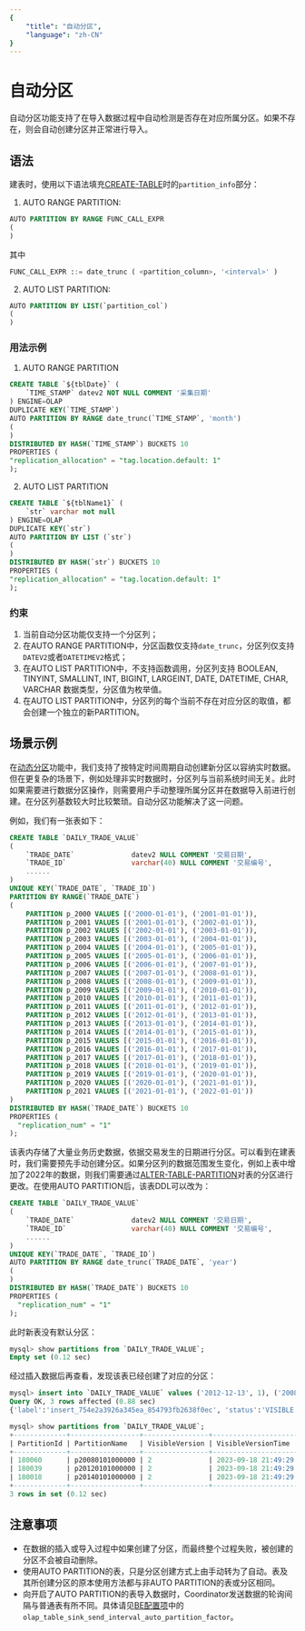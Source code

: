 ```yaml
---
{
    "title": "自动分区",
    "language": "zh-CN"
}
---
```


<!-- 
Licensed to the Apache Software Foundation (ASF) under one
or more contributor license agreements.  See the NOTICE file
distributed with this work for additional information
regarding copyright ownership.  The ASF licenses this file
to you under the Apache License, Version 2.0 (the
"License"); you may not use this file except in compliance
with the License.  You may obtain a copy of the License at

  http://www.apache.org/licenses/LICENSE-2.0

Unless required by applicable law or agreed to in writing,
software distributed under the License is distributed on an
"AS IS" BASIS, WITHOUT WARRANTIES OR CONDITIONS OF ANY
KIND, either express or implied.  See the License for the
specific language governing permissions and limitations
under the License.
-->

# 自动分区

<version since="2.1">

</version>

自动分区功能支持了在导入数据过程中自动检测是否存在对应所属分区。如果不存在，则会自动创建分区并正常进行导入。

## 语法

建表时，使用以下语法填充[CREATE-TABLE](../../sql-manual/sql-reference/Data-Definition-Statements/Create/CREATE-TABLE.md)时的`partition_info`部分：

1. AUTO RANGE PARTITION:

  ```sql
  AUTO PARTITION BY RANGE FUNC_CALL_EXPR
  (
  )
  ```
  其中
  ```sql
  FUNC_CALL_EXPR ::= date_trunc ( <partition_column>, '<interval>' )
  ```

2. AUTO LIST PARTITION:

  ```sql
  AUTO PARTITION BY LIST(`partition_col`)
  (
  )
  ```

### 用法示例

1. AUTO RANGE PARTITION

  ```sql
  CREATE TABLE `${tblDate}` (
      `TIME_STAMP` datev2 NOT NULL COMMENT '采集日期'
  ) ENGINE=OLAP
  DUPLICATE KEY(`TIME_STAMP`)
  AUTO PARTITION BY RANGE date_trunc(`TIME_STAMP`, 'month')
  (
  )
  DISTRIBUTED BY HASH(`TIME_STAMP`) BUCKETS 10
  PROPERTIES (
  "replication_allocation" = "tag.location.default: 1"
  );
  ```

2. AUTO LIST PARTITION

  ```sql
  CREATE TABLE `${tblName1}` (
      `str` varchar not null
  ) ENGINE=OLAP
  DUPLICATE KEY(`str`)
  AUTO PARTITION BY LIST (`str`)
  (
  )
  DISTRIBUTED BY HASH(`str`) BUCKETS 10
  PROPERTIES (
  "replication_allocation" = "tag.location.default: 1"
  );
  ```

### 约束

1. 当前自动分区功能仅支持一个分区列；
2. 在AUTO RANGE PARTITION中，分区函数仅支持`date_trunc`，分区列仅支持`DATEV2`或者`DATETIMEV2`格式；
3. 在AUTO LIST PARTITION中，不支持函数调用，分区列支持 BOOLEAN, TINYINT, SMALLINT, INT, BIGINT, LARGEINT, DATE, DATETIME, CHAR, VARCHAR 数据类型，分区值为枚举值。
4. 在AUTO LIST PARTITION中，分区列的每个当前不存在对应分区的取值，都会创建一个独立的新PARTITION。

## 场景示例

在[动态分区](./dynamic-partition.md)功能中，我们支持了按特定时间周期自动创建新分区以容纳实时数据。但在更复杂的场景下，例如处理非实时数据时，分区列与当前系统时间无关。此时如果需要进行数据分区操作，则需要用户手动整理所属分区并在数据导入前进行创建。在分区列基数较大时比较繁琐。自动分区功能解决了这一问题。

例如，我们有一张表如下：

```sql
CREATE TABLE `DAILY_TRADE_VALUE`
(
    `TRADE_DATE`              datev2 NULL COMMENT '交易日期',
    `TRADE_ID`                varchar(40) NULL COMMENT '交易编号',
    ......
)
UNIQUE KEY(`TRADE_DATE`, `TRADE_ID`)
PARTITION BY RANGE(`TRADE_DATE`)
(
    PARTITION p_2000 VALUES [('2000-01-01'), ('2001-01-01')),
    PARTITION p_2001 VALUES [('2001-01-01'), ('2002-01-01')),
    PARTITION p_2002 VALUES [('2002-01-01'), ('2003-01-01')),
    PARTITION p_2003 VALUES [('2003-01-01'), ('2004-01-01')),
    PARTITION p_2004 VALUES [('2004-01-01'), ('2005-01-01')),
    PARTITION p_2005 VALUES [('2005-01-01'), ('2006-01-01')),
    PARTITION p_2006 VALUES [('2006-01-01'), ('2007-01-01')),
    PARTITION p_2007 VALUES [('2007-01-01'), ('2008-01-01')),
    PARTITION p_2008 VALUES [('2008-01-01'), ('2009-01-01')),
    PARTITION p_2009 VALUES [('2009-01-01'), ('2010-01-01')),
    PARTITION p_2010 VALUES [('2010-01-01'), ('2011-01-01')),
    PARTITION p_2011 VALUES [('2011-01-01'), ('2012-01-01')),
    PARTITION p_2012 VALUES [('2012-01-01'), ('2013-01-01')),
    PARTITION p_2013 VALUES [('2013-01-01'), ('2014-01-01')),
    PARTITION p_2014 VALUES [('2014-01-01'), ('2015-01-01')),
    PARTITION p_2015 VALUES [('2015-01-01'), ('2016-01-01')),
    PARTITION p_2016 VALUES [('2016-01-01'), ('2017-01-01')),
    PARTITION p_2017 VALUES [('2017-01-01'), ('2018-01-01')),
    PARTITION p_2018 VALUES [('2018-01-01'), ('2019-01-01')),
    PARTITION p_2019 VALUES [('2019-01-01'), ('2020-01-01')),
    PARTITION p_2020 VALUES [('2020-01-01'), ('2021-01-01')),
    PARTITION p_2021 VALUES [('2021-01-01'), ('2022-01-01'))
)
DISTRIBUTED BY HASH(`TRADE_DATE`) BUCKETS 10
PROPERTIES (
  "replication_num" = "1"
);
```

该表内存储了大量业务历史数据，依据交易发生的日期进行分区。可以看到在建表时，我们需要预先手动创建分区。如果分区列的数据范围发生变化，例如上表中增加了2022年的数据，则我们需要通过[ALTER-TABLE-PARTITION](../../sql-manual/sql-reference/Data-Definition-Statements/Alter/ALTER-TABLE-PARTITION.md)对表的分区进行更改。在使用AUTO PARTITION后，该表DDL可以改为：

```sql
CREATE TABLE `DAILY_TRADE_VALUE`
(
    `TRADE_DATE`              datev2 NULL COMMENT '交易日期',
    `TRADE_ID`                varchar(40) NULL COMMENT '交易编号',
    ......
)
UNIQUE KEY(`TRADE_DATE`, `TRADE_ID`)
AUTO PARTITION BY RANGE date_trunc(`TRADE_DATE`, 'year')
(
)
DISTRIBUTED BY HASH(`TRADE_DATE`) BUCKETS 10
PROPERTIES (
  "replication_num" = "1"
);
```

此时新表没有默认分区：
```sql
mysql> show partitions from `DAILY_TRADE_VALUE`;
Empty set (0.12 sec)
```

经过插入数据后再查看，发现该表已经创建了对应的分区：
```sql
mysql> insert into `DAILY_TRADE_VALUE` values ('2012-12-13', 1), ('2008-02-03', 2), ('2014-11-11', 3);
Query OK, 3 rows affected (0.88 sec)
{'label':'insert_754e2a3926a345ea_854793fb2638f0ec', 'status':'VISIBLE', 'txnId':'20014'}

mysql> show partitions from `DAILY_TRADE_VALUE`;
+-------------+-----------------+----------------+---------------------+--------+--------------+--------------------------------------------------------------------------------+-----------------+---------+----------------+---------------+---------------------+---------------------+--------------------------+----------+------------+-------------------------+-----------+
| PartitionId | PartitionName   | VisibleVersion | VisibleVersionTime  | State  | PartitionKey | Range                                                                          | DistributionKey | Buckets | ReplicationNum | StorageMedium | CooldownTime        | RemoteStoragePolicy | LastConsistencyCheckTime | DataSize | IsInMemory | ReplicaAllocation       | IsMutable |
+-------------+-----------------+----------------+---------------------+--------+--------------+--------------------------------------------------------------------------------+-----------------+---------+----------------+---------------+---------------------+---------------------+--------------------------+----------+------------+-------------------------+-----------+
| 180060      | p20080101000000 | 2              | 2023-09-18 21:49:29 | NORMAL | TRADE_DATE   | [types: [DATEV2]; keys: [2008-01-01]; ..types: [DATEV2]; keys: [2009-01-01]; ) | TRADE_DATE      | 10      | 1              | HDD           | 9999-12-31 23:59:59 |                     | NULL                     | 0.000    | false      | tag.location.default: 1 | true      |
| 180039      | p20120101000000 | 2              | 2023-09-18 21:49:29 | NORMAL | TRADE_DATE   | [types: [DATEV2]; keys: [2012-01-01]; ..types: [DATEV2]; keys: [2013-01-01]; ) | TRADE_DATE      | 10      | 1              | HDD           | 9999-12-31 23:59:59 |                     | NULL                     | 0.000    | false      | tag.location.default: 1 | true      |
| 180018      | p20140101000000 | 2              | 2023-09-18 21:49:29 | NORMAL | TRADE_DATE   | [types: [DATEV2]; keys: [2014-01-01]; ..types: [DATEV2]; keys: [2015-01-01]; ) | TRADE_DATE      | 10      | 1              | HDD           | 9999-12-31 23:59:59 |                     | NULL                     | 0.000    | false      | tag.location.default: 1 | true      |
+-------------+-----------------+----------------+---------------------+--------+--------------+--------------------------------------------------------------------------------+-----------------+---------+----------------+---------------+---------------------+---------------------+--------------------------+----------+------------+-------------------------+-----------+
3 rows in set (0.12 sec)
```

## 注意事项

- 在数据的插入或导入过程中如果创建了分区，而最终整个过程失败，被创建的分区不会被自动删除。
- 使用AUTO PARTITION的表，只是分区创建方式上由手动转为了自动。表及其所创建分区的原本使用方法都与非AUTO PARTITION的表或分区相同。
- 向开启了AUTO PARTITION的表导入数据时，Coordinator发送数据的轮询间隔与普通表有所不同。具体请见[BE配置项](../../admin-manual/config/be-config.md)中的`olap_table_sink_send_interval_auto_partition_factor`。

